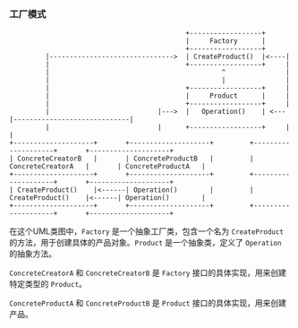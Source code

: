 ### 工厂模式

```
                                            +------------------+          
                                            |     Factory      |          
                                            +------------------+          
         |------------------------------->  | CreateProduct()  |<----|
         |                                  +------------------+     |    
         |                                           ^               |
         |                                           |               |
         |                                  +------------------+     |
         |                                  |     Product      |     |
         |                                  +------------------+     |
         |                           |--->  |   Operation()    | <---|-----------------------------|
         |                           |      +------------------+     |                             |
+--------------------+       +--------------------+         +--------------------+       +--------------------+ 
| ConcreteCreatorB   |       | ConcreteProductB   |         | ConcreteCreatorA   |       | ConcreteProductA   |
+--------------------+       +--------------------+         +--------------------+       +--------------------+
| CreateProduct()    |<------| Operation()        |         | CreateProduct()    |<------| Operation()        |
+--------------------+       +--------------------+         +--------------------+       +--------------------+
```

在这个UML类图中，`Factory` 是一个抽象工厂类，包含一个名为 `CreateProduct` 的方法，用于创建具体的产品对象。`Product` 是一个抽象类，定义了 `Operation` 的抽象方法。

`ConcreteCreatorA` 和 `ConcreteCreatorB` 是 `Factory` 接口的具体实现，用来创建特定类型的 `Product`。

`ConcreteProductA` 和 `ConcreteProductB` 是 `Product` 接口的具体实现，用来创建产品。
